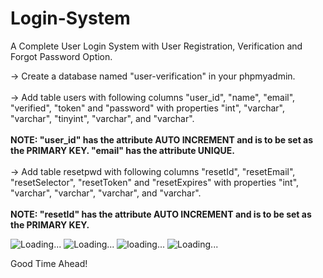 # Login-System
A Complete User Login System with User Registration, Verification and Forgot Password Option.

-> Create a database named "user-verification" in your phpmyadmin.  </br>  
-> Add table users with following columns "user_id", "name", "email", "verified", "token" and "password" with properties "int", "varchar", "varchar", "tinyint", "varchar", and "varchar".  </br>  
**NOTE: "user_id" has the attribute AUTO INCREMENT and is to be set as the PRIMARY KEY. "email" has the attribute UNIQUE.**  </br>  
-> Add table resetpwd with following columns "resetId", "resetEmail", "resetSelector", "resetToken" and "resetExpires" with properties "int", "varchar", "varchar", "varchar", and "varchar".  </br>  
**NOTE: "resetId" has the attribute AUTO INCREMENT and is to be set as the PRIMARY KEY.**  </br>  

![Loading...](https://i.ibb.co/qBxkdnd/Screenshot-2019-08-23-at-1-32-16-PM.png)
![Loading...](https://i.ibb.co/pPpzyMm/Screenshot-2019-08-23-at-1-32-31-PM.png)
![loading...](https://i.ibb.co/ckbLmBD/Screenshot-2019-08-23-at-1-32-42-PM.png)
![Loading...](https://i.ibb.co/bRc9W4n/Screenshot-2019-08-23-at-1-33-07-PM.png)

Good Time Ahead!
